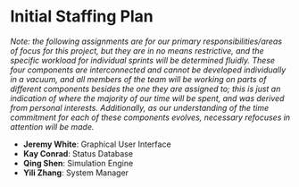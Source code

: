 # Initial Staffing Plan

*Note: the following assignments are for our primary responsibilities/areas of focus for this project, but they are in no means restrictive, and the specific workload for individual sprints will be determined fluidly. These four components are interconnected and cannot be developed individually in a vacuum, and all members of the team will be working on parts of different components besides the one they are assigned to; this is just an indication of where the majority of our time will be spent, and was derived from personal interests. Additionally, as our understanding of the time commitment for each of these components evolves, necessary refocuses in attention will be made.*

- **Jeremy White**: Graphical User Interface  
- **Kay Conrad**: Status Database  
- **Qing Shen**: Simulation Engine  
- **Yili Zhang**: System Manager  
